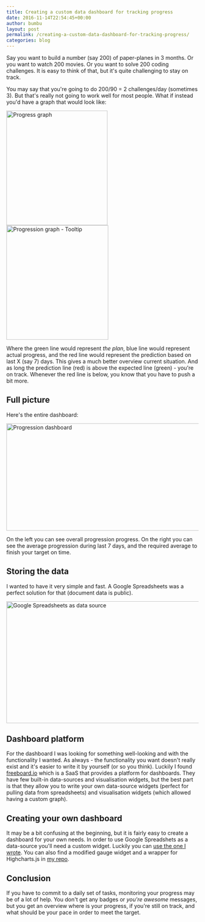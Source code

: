 ```yaml
---
title: Creating a custom data dashboard for tracking progress
date: 2016-11-14T22:54:45+00:00
author: bumbu
layout: post
permalink: /creating-a-custom-data-dashboard-for-tracking-progress/
categories: blog
---
```

Say you want to build a number (say 200) of paper-planes in 3 months. Or you want to watch 200 movies. Or you want to solve 200 coding challenges. It is easy to think of that, but it's quite challenging to stay on track.

You may say that you're going to do 200/90 = 2 challenges/day (sometimes 3). But that's really not going to work well for most people. What if instead you'd have a graph that would look like:

<img src="http://bumbu.me/wp-content/uploads/2016/11/progress-graph-265x300.png" alt="Progress graph" width="265" height="300" class="alignnone size-medium wp-image-1047" /><img src="http://bumbu.me/wp-content/uploads/2016/11/progress-graph-tooltip-267x300.png" alt="Progression graph - Tooltip" width="267" height="300" class="alignnone size-medium wp-image-1050" />

Where the green line would represent _the plan_, blue line would represent actual progress, and the red line would represent the prediction based on last X (say 7) days. This gives a much better overview current situation. And as long the prediction line (red) is above the expected line (green) - you're on track. Whenever the red line is below, you know that you have to push a bit more.

## Full picture

Here's the entire dashboard:

<a href="http://bumbu.me/wp-content/uploads/2016/11/progression-dashboard.png"><img src="http://bumbu.me/wp-content/uploads/2016/11/progression-dashboard-1024x450.png" alt="Progression dashboard" width="640" height="281" class="alignnone size-large wp-image-1052" target="_blank" /></a>

On the left you can see overall progression progress.
On the right you can see the average progression during last 7 days, and the required average to finish your target on time.

## Storing the data

I wanted to have it very simple and fast. A Google Spreadsheets was a perfect solution for that (document data is public).

<a href="http://bumbu.me/wp-content/uploads/2016/11/data-source.png"><img src="http://bumbu.me/wp-content/uploads/2016/11/data-source-1024x510.png" alt="Google Spreadsheets as data source" width="640" height="319" class="alignnone size-large wp-image-1057" target="_blank"/></a>

## Dashboard platform

For the dashboard I was looking for something well-looking and with the functionality I wanted. As always - the functionality you want doesn't really exist and it's easier to write it by yourself (or so you think). Luckily I found [freeboard.io](https://freeboard.io) which is a SaaS that provides a platform for dashboards. They have few built-in data-sources and visualisation widgets, but the best part is that they allow you to write your own data-source widgets (perfect for pulling data from spreadsheets) and visualisation widgets (which allowed having a custom graph).

## Creating your own dashboard

It may be a bit confusing at the beginning, but it is fairly easy to create a dashboard for your own needs. In order to use Google Spreadshets as a data-source you'll need a custom widget. Luckily you can [use the one I wrote](https://github.com/bumbu/freeboard-plugins). You can also find a modified gauge widget and a wrapper for Highcharts.js in [my repo](https://github.com/bumbu/freeboard-plugins).

## Conclusion

If you have to commit to a daily set of tasks, monitoring your progress may be of a lot of help. You don't get any badges or _you're awesome_ messages, but you get an overview where is your progress, if you're still on track, and what should be your pace in order to meet the target.
